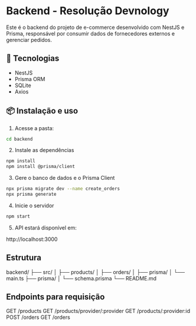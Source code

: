 # Backend - Resolução Devnology

Este é o backend do projeto de e-commerce desenvolvido com NestJS e Prisma, responsável por consumir dados de fornecedores externos e gerenciar pedidos.

## 🚀 Tecnologias

- NestJS
- Prisma ORM
- SQLite
- Axios

## 📦 Instalação e uso

1. Acesse a pasta:

```bash
cd backend
```

2. Instale as dependências

```bash
npm install
npm install @prisma/client
```

3. Gere o banco de dados e o Prisma Client

```bash
npx prisma migrate dev --name create_orders
npx prisma generate
```

4. Inicie o servidor

```bash
npm start
```

5. API estará disponível em:

http://localhost:3000

## Estrutura

backend/
├── src/
│   ├── products/
│   ├── orders/
│   ├── prisma/
│   └── main.ts
├── prisma/
│   └── schema.prisma
└── README.md

## Endpoints para requisição

GET /products
GET /products/provider/:provider
GET /products/:provider:id
POST /orders
GET /orders